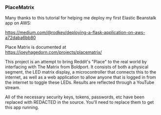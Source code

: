 ### PlaceMatrix

Many thanks to this tutorial for helping me deploy my first Elastic Beanstalk app on AWS:

https://medium.com/@rodkey/deploying-a-flask-application-on-aws-a72daba6bb80

Place Matrix is documented at https://joeyhagedorn.com/projects/placematrix/

This project is an attempt to bring Reddit's "Place" to the real world by interfacing with The Matrix from Boldport. It consists of both a physical segment, the LED matrix display, a microcontroller that connects this to the internet, as well as a web application to allow anyone that is logged in from the internet to toggle these LEDs. Results are reflected through a YouTube stream.

All of the necessary security keys, tokens, passwords, etc have been replaced with REDACTED in the source. You'll need to replace them to get this app running.
